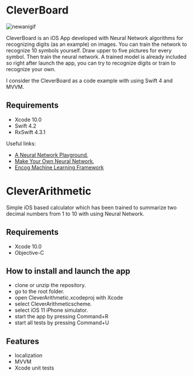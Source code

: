 # CleverBoard

![newanigif](https://user-images.githubusercontent.com/2775621/46689355-586ad080-cc08-11e8-8574-8f167c90d0e8.gif)

CleverBoard is an iOS App developed with Neural Network algorithms for recognizing digits (as an example) on images. You can train the network to recognize 10 symbols yourself. Draw upper to five pictures for every symbol. Then train the neural network.
A trained model is already included so right after launch the app, you can try to recognize digits or train to recognize your own. 

I consider the CleverBoard as a code example with using Swift 4 and MVVM.

## Requirements

- Xcode 10.0
- Swift 4.2
- RxSwift 4.3.1

Useful links: 
- [A Neural Network Playground](https://playground.tensorflow.org),
- [Make Your Own Neural Network](https://www.amazon.com/Make-Your-Own-Neural-Network/dp/1530826608),
- [Encog Machine Learning Framework](https://www.heatonresearch.com/encog)

# CleverArithmetic

Simple iOS based calculator which has been trained to summarize two decimal numbers from 1 to 10 with using Neural Network.

## Requirements

- Xcode 10.0
- Objective-C

## How to install and launch the app

- clone or unzip the repository. 
- go to the root folder. 
- open CleverArithmetic.xcodeproj with Xcode 
- select CleverArithmeticscheme.
- select iOS 11 iPhone simulator.
- start the app by pressing Command+R
- start all tests by pressing Command+U

## Features

- localization
- MVVM
- Xcode unit tests
